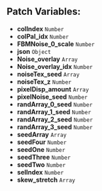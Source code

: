 ## Patch Variables:

* __colIndex__ ```Number```
* __colPal_idx__ ```Number```
* __FBMNoise_0_scale__ ```Number```
* __json__ ```Object```
* __Noise_overlay__ ```Array```
* __Noise_overlay_idx__ ```Number```
* __noiseTex_seed__ ```Array```
* __noiseTex_z__ ```Number```
* __pixelDisp_amount__ ```Array```
* __pixelNoise_seed__ ```Number```
* __randArray_0_seed__ ```Number```
* __randArray_1_seed__ ```Number```
* __randArray_2_seed__ ```Number```
* __randArray_3_seed__ ```Number```
* __seedArray__ ```Array```
* __seedFour__ ```Number```
* __seedOne__ ```Number```
* __seedThree__ ```Number```
* __seedTwo__ ```Number```
* __selIndex__ ```Number```
* __skew_stretch__ ```Array```

